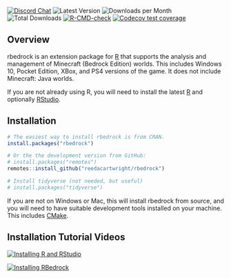 <!-- badges: start -->
[![Discord Chat](https://img.shields.io/discord/710697981677928479.svg)](https://discord.com/invite/sWb4YmX)
![Latest Version](https://www.r-pkg.org/badges/version/rbedrock)
![Downloads per Month](https://cranlogs.r-pkg.org/badges/rbedrock)
![Total Downloads](https://cranlogs.r-pkg.org/badges/grand-total/rbedrock)
[![R-CMD-check](https://github.com/reedacartwright/rbedrock/actions/workflows/R-CMD-check.yaml/badge.svg)](https://github.com/reedacartwright/rbedrock/actions/workflows/R-CMD-check.yaml)
[![Codecov test coverage](https://codecov.io/gh/reedacartwright/rbedrock/branch/master/graph/badge.svg)](https://app.codecov.io/gh/reedacartwright/rbedrock?branch=master)
<!-- badges: end -->

## Overview

rbedrock is an extension package for [R](https://www.r-project.org/) that supports the analysis and management of Minecraft (Bedrock Edition) worlds. This includes Windows 10, Pocket Edition, XBox, and PS4 versions of the game. It does not include Minecraft: Java worlds.

If you are not already using R, you will need to install the latest [R](https://cran.r-project.org/) and optionally [RStudio](https://posit.co/download/rstudio-desktop/#download).

## Installation

```r
# The easiest way to install rbedrock is from CRAN.
install.packages("rbedrock")

# Or the the development version from GitHub:
# install.packages("remotes")
remotes::install_github("reedacartwright/rbedrock")

# Install tidyverse (not needed, but useful)
# install.packages("tidyverse")
```

If you are not on Windows or Mac, this will install rbedrock from source, and you will need to have suitable development tools installed on your machine. This includes [CMake](https://cmake.org/download/).

<!--
## Development Version (Windows)

``` r
# Install the "installr" package if neccessary
if(!require(installr)) {
    install.packages("installr")
}
# download, install, and setup rtools
installr::install.Rtools()
writeLines('PATH="${RTOOLS40_HOME}\\usr\\bin;${PATH}"', con = "~/.Renviron")
```

If you do not have CMake installed, you can install it via installr.

``` r
installr::install.CMake()
```

Now restart R/RStudio so the new .Renviron can take effect.

``` r
# install development version of rbedrock
if (!require(devtools)) {
    install.packages("devtools")
}
devtools::install_github("reedacartwright/rbedrock")
```
-->

## Installation Tutorial Videos

[![Installing R and RStudio](https://img.youtube.com/vi/1irdS8C1ZjA/0.jpg)](https://www.youtube.com/watch?v=1irdS8C1ZjA)

[![Installing RBedrock](https://img.youtube.com/vi/3KI2qwEg3vk/0.jpg)](https://www.youtube.com/watch?v=3KI2qwEg3vk)
